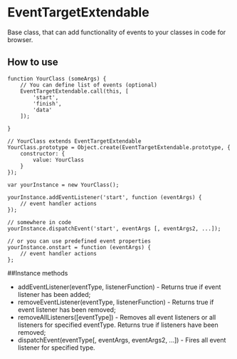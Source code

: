 # EventTargetExtendable
Base class, that can add functionality of events to your classes in code for browser.

## How to use

    function YourClass (someArgs) {
        // You can define list of events (optional)
        EventTargetExtendable.call(this, [
            'start',
            'finish',
            'data'
        ]); 
    
    }
    
    // YourClass extends EventTargetExtendable
    YourClass.prototype = Object.create(EventTargetExtendable.prototype, {
        constructor: {
            value: YourClass
        }
    });
    
    var yourInstance = new YourClass();
    
    yourInstance.addEventListener('start', function (eventArgs) {
        // event handler actions
    });
    
    // somewhere in code
    yourInstance.dispatchEvent('start', eventArgs [, eventArgs2, ...]);
    
    // or you can use predefined event properties
    yourInstance.onstart = function (eventArgs) {
        // event handler actions
    };
    
##Instance methods

- addEventListener(eventType, listenerFunction) - Returns true if event listener has been added;
- removeEventListener(eventType, listenerFunction) - Returns true if event listener has been removed;
- removeAllListeners([eventType]) - Removes all event listeners or all listeners for specified eventType. Returns true if listeners have been removed;
- dispatchEvent(eventType[, eventArgs, eventArgs2, ...]) - Fires all event listener for specified type.
    
    
    
    
    
